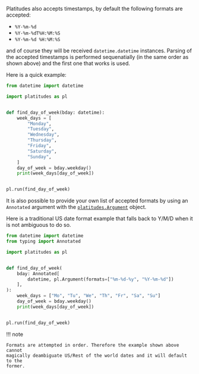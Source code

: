 Platitudes also accepts timestamps, by default the following formats are
accepted:

- `%Y-%m-%d`
- `%Y-%m-%dT%H:%M:%S`
- `%Y-%m-%d %H:%M:%S`


and of course they will be received `datetime.datetime` instances. Parsing of
the accepted timestamps is performed sequenatially (in the same order as shown
above) and the first one that works is used.

Here is a quick example:

```python
from datetime import datetime

import platitudes as pl


def find_day_of_week(bday: datetime):
    week_days = [
        "Monday",
        "Tuesday",
        "Wednesday",
        "Thursday",
        "Friday",
        "Saturday",
        "Sunday",
    ]
    day_of_week = bday.weekday()
    print(week_days[day_of_week])


pl.run(find_day_of_week)
```


It is also possible to provide your own list of accepted formats by using an
`Annotated` argument with the [`platitudes.Argument`](api/argument.md) object.

Here is a traditional US date format example that falls back to Y/M/D when it
is not ambiguous to do so.

```python
from datetime import datetime
from typing import Annotated

import platitudes as pl


def find_day_of_week(
    bday: Annotated[
        datetime, pl.Argument(formats=["%m-%d-%y", "%Y-%m-%d"])
    ],
):
    week_days = ["Mo", "Tu", "We", "Th", "Fr", "Sa", "Su"]
    day_of_week = bday.weekday()
    print(week_days[day_of_week])


pl.run(find_day_of_week)
```

!!! note

    Formats are attempted in order. Therefore the example shown above cannot
    magically deambiguate US/Rest of the world dates and it will default to the
    former.

